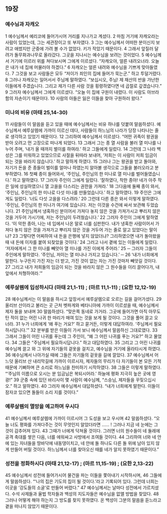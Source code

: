 ## 19장
### 예수님과 자캐오
1 예수님께서 예리코에 들어가시어 거리를 지나가고 계셨다.
2 마침 거기에 자캐오라는 사람이 있었는데, 그는 세관장이고 또 부자였다.
3 그는 예수님께서 어떠한 분이신지 보려고 애썼지만 군중에 가려 볼 수가 없었다. 키가 작았기 때문이다.
4 그래서 앞질러 달려가 돌무화과나무로 올라갔다. 그곳을 지나시는 예수님을 보려는 것이었다.
5 예수님께서 거기에 이르러 위를 쳐다보시며 그에게 이르셨다. “자캐오야, 얼른 내려오너라. 오늘은 내가 네 집에 머물러야 하겠다.”
6 자캐오는 얼른 내려와 예수님을 기쁘게 맞아들였다.
7 그것을 보고 사람들은 모두 “저이가 죄인의 집에 들어가 묵는군.” 하고 투덜거렸다.
8 그러나 자캐오는 일어서서 주님께 말하였다. “보십시오, 주님! 제 재산의 반을 가난한 이들에게 주겠습니다. 그리고 제가 다른 사람 것을 횡령하였다면 네 곱절로 갚겠습니다.”
9 그러자 예수님께서 그에게 이르셨다. “오늘 이 집에 구원이 내렸다. 이 사람도 아브라함의 자손이기 때문이다.
10 사람의 아들은 잃은 이들을 찾아 구원하러 왔다.”
### 미나의 비유 (마태 25,14-30)
11 사람들이 이 말씀을 듣고 있을 때에 예수님께서는 비유 하나를 덧붙여 말씀하셨다. 예수님께서 예루살렘에 가까이 이르신 데다, 사람들이 하느님의 나라가 당장 나타나는 줄로 생각하고 있었기 때문이다.
12 그리하여 예수님께서 이르셨다. “어떤 귀족이 왕권을 받아 오려고 먼 고장으로 떠나게 되었다.
13 그래서 그는 종 열 사람을 불러 열 미나를 나누어 주며, ‘내가 올 때까지 벌이를 하여라.’ 하고 그들에게 일렀다.
14 그런데 그 나라 백성은 그를 미워하고 있었으므로 사절을 뒤따라 보내어, ‘저희는 이 사람이 저희 임금이 되는 것을 바라지 않습니다.’ 하고 말하게 하였다.
15 그러나 그는 왕권을 받고 돌아와, 자기가 돈을 준 종들이 벌이를 얼마나 하였는지 알아볼 생각으로 그들을 불러오라고 분부하였다.
16 첫째 종이 들어와서, ‘주인님, 주인님의 한 미나로 열 미나를 벌어들였습니다.’ 하고 말하였다.
17 그러자 주인이 그에게 일렀다. ‘잘하였다, 착한 종아! 네가 아주 작은 일에 성실하였으니 열 고을을 다스리는 권한을 가져라.’
18 그다음에 둘째 종이 와서, ‘주인님, 주인님의 한 미나로 다섯 미나를 만들었습니다.’ 하고 말하였다.
19 주인은 그에게도 일렀다. ‘너도 다섯 고을을 다스려라.’
20 그런데 다른 종은 와서 이렇게 말하였다. ‘주인님, 주인님의 한 미나가 여기에 있습니다. 저는 이것을 수건에 싸서 보관해 두었습니다.
21 주인님께서 냉혹하신 분이어서 가져다 놓지 않은 것을 가져가시고 뿌리지 않은 것을 거두어 가시기에, 저는 주인님이 두려웠습니다.’
22 그러자 주인이 그에게 말하였다. ‘이 악한 종아, 나는 네 입에서 나온 말로 너를 심판한다. 내가 냉혹한 사람이어서 가져다 놓지 않은 것을 가져가고 뿌리지 않은 것을 거두어 가는 줄로 알고 있었다는 말이냐?
23 그렇다면 어찌하여 내 돈을 은행에 넣지 않았더냐? 그리하였으면 내가 돌아왔을 때 내 돈에 이자를 붙여 되찾았을 것이다.’
24 그러고 나서 곁에 있는 이들에게 일렀다. ‘저자에게서 그 한 미나를 빼앗아 열 미나를 가진 이에게 주어라.’
25 ─ 그러자 그들이 주인에게 말하였다. ‘주인님, 저이는 열 미나나 가지고 있습니다.’ ─
26 ‘내가 너희에게 말한다. 누구든지 가진 자는 더 받고, 가진 것이 없는 자는 가진 것마저 빼앗길 것이다.
27 그리고 내가 저희들의 임금이 되는 것을 바라지 않은 그 원수들을 이리 끌어다가, 내 앞에서 처형하여라.’”
### 예루살렘에 입성하시다 (마태 21,1-11) ;  (마르 11,1-11) ;  (요한 12,12-19)
28 예수님께서는 이 말씀을 하시고 앞장서서 예루살렘으로 오르는 길을 걸어가셨다.
29 올리브 산이라고 불리는 곳 근처 벳파게와 베타니아에 가까이 이르셨을 때, 예수님께서 제자 둘을 보내며
30 말씀하셨다. “맞은쪽 동네로 가거라. 그곳에 들어가면 아직 아무도 탄 적이 없는 어린 나귀 한 마리가 매여 있는 것을 보게 될 것이다. 그것을 풀어 끌고 오너라.
31 누가 너희에게 ‘왜 푸는 거요?’ 하고 묻거든, 이렇게 대답하여라. ‘주님께서 필요하시답니다.’”
32 분부를 받은 이들이 가서 보니 예수님께서 말씀하신 그대로였다.
33 그래서 그들이 어린 나귀를 푸는데 그 주인이, “왜 그 어린 나귀를 푸는 거요?” 하고 물었다.
34 그들은 “주님께서 필요하시답니다.” 하고 대답하였다.
35 그리고 그 어린 나귀를 예수님께 끌고 와 그 위에 자기들의 겉옷을 걸치고, 예수님을 거기에 올라타시게 하였다.
36 예수님께서 나아가실 때에 그들은 자기들의 겉옷을 길에 깔았다.
37 예수님께서 어느덧 올리브 산 내리막길에 가까이 이르시자, 제자들의 무리가 다 자기들이 본 모든 기적 때문에 기뻐하며 큰 소리로 하느님을 찬미하기 시작하였다.
38 그들은 이렇게 말하였다. “‘주님의 이름으로 오시는 분 임금님은 복되시어라.’ 하늘에 평화 지극히 높은 곳에 영광!”
39 군중 속에 있던 바리사이 몇 사람이 예수님께, “스승님, 제자들을 꾸짖으십시오.” 하고 말하였다.
40 그러자 예수님께서 대답하셨다. “내가 너희에게 말한다. 이들이 잠자코 있으면 돌들이 소리 지를 것이다.”
### 예루살렘의 멸망을 예고하며 우시다
41 예수님께서 예루살렘에 가까이 이르시어 그 도성을 보고 우시며
42 말씀하셨다. “오늘 너도 평화를 가져다주는 것이 무엇인지 알았더라면 …… ! 그러나 지금 네 눈에는 그것이 감추어져 있다.
43 그때가 너에게 닥쳐올 것이다. 그러면 너의 원수들이 네 둘레에 공격 축대를 쌓은 다음, 너를 에워싸고 사방에서 조여들 것이다.
44 그리하여 너와 네 안에 있는 자녀들을 땅바닥에 내동댕이치고, 네 안에 돌 하나도 다른 돌 위에 남아 있지 않게 만들어 버릴 것이다. 하느님께서 너를 찾아오신 때를 네가 알지 못하였기 때문이다.”
### 성전을 정화하시다 (마태 21,12-17) ;  (마르 11,15-19) ;  (요한 2,13-22)
45 예수님께서 성전에 들어가시어 물건을 파는 이들을 쫓아내기 시작하시며,
46 그들에게 말씀하셨다. “‘나의 집은 기도의 집이 될 것이다.’라고 기록되어 있다. 그런데 너희는 이곳을 ‘강도들의 소굴’로 만들어 버렸다.”
47 예수님께서는 날마다 성전에서 가르치셨다. 수석 사제들과 율법 학자들과 백성의 지도자들은 예수님을 없앨 방법을 찾았다.
48 그러나 어떻게 해야 하는지 그 방도를 찾지 못하였다. 온 백성이 그분의 말씀을 듣느라고 곁을 떠나지 않았기 때문이다.
